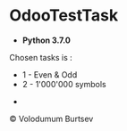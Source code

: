 # OdooTestTask
- **Python 3.7.0**

Chosen tasks is :
* 1 - Even & Odd
* 2 - 1'000'000 symbols

 
-
© Volodumum Burtsev